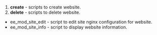 
1.  **create** - scripts to create website. 
1.  **delete** - scripts to delete website. 

- ee_mod_site_edit  - script to edit site nginx configuration for website.
- ee_mod_site_info  - script to display website information.

